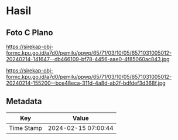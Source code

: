 # Hasil

## Foto C Plano

https://sirekap-obj-formc.kpu.go.id/a7d0/pemilu/ppwp/65/71/03/10/05/6571031005012-20240214-141647--db466109-bf78-4456-aae0-4f85060ac843.jpg

https://sirekap-obj-formc.kpu.go.id/a7d0/pemilu/ppwp/65/71/03/10/05/6571031005012-20240214-155200--bce48eca-311d-4a8d-ab2f-bdfdef3d368f.jpg


## Metadata

| Key        | Value               |
| ---------- | ------------------- |
| Time Stamp | 2024-02-15 07:00:44 |



